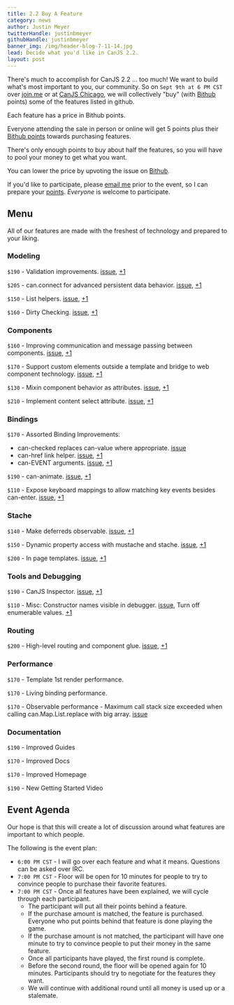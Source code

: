 ```yaml
---
title: 2.2 Buy A Feature
category: news
author: Justin Meyer
twitterHandle: justinbmeyer
githubHandle: justinbmeyer
banner_img: /img/header-blog-7-11-14.jpg
lead: Decide what you'd like in CanJS 2.2.
layout: post
---
```



There's much to accomplish for CanJS 2.2 ... too much! We want to build what's 
most important to you, our community.  So on `Sept 9th at 6 PM CST` over 
[join.me](https://join.me/279-673-700) or 
at [CanJS Chicago](http://www.meetup.com/CanJS-Chicago/events/169891572/),
we will collectively "buy" (with [Bithub](http://bithub.com) points) 
some of the features listed in github.

Each feature has a price in Bithub points. 

Everyone attending the sale in person or online will get 5 points plus 
their [Bithub points](http://bithub.com/leaderboard) towards purchasing features.  

There's only enough points to buy about half the features, 
so you will have to pool your money to get what you want.

You can lower the price by upvoting the issue on [Bithub](http://bithub.com/canjs/feature?state=open).

If you'd like to participate, please [email me](mailto:justin@bitovi.com) prior to the event, so
I can prepare 
your [points](https://docs.google.com/spreadsheets/d/174wFz-tLBzSL77Z0pUlCXxvL2g9uRwvaLJXGqCbZFYg/edit?usp=sharing).
_Everyone_ is welcome to participate.

## Menu

All of our features are made with the freshest of technology
and prepared to your liking.

### Modeling

`$190` - Validation improvements. [issue](https://github.com/bitovi/canjs/issues/1111), [+1](http://bithub.com/event/40885)

`$205` - can.connect for advanced persistent data behavior. 
[issue](https://github.com/bitovi/canjs/issues/1213), [+1](http://bithub.com/event/43923)

`$150` - List helpers. [issue](https://github.com/bitovi/canjs/issues/192), [+1](http://bithub.com/event/25910)

`$160` - Dirty Checking. [issue](https://github.com/bitovi/canjs/issues/1214), [+1](http://bithub.com/event/43945)

### Components

`$160` - Improving communication and message passing between components. 
[issue](https://github.com/bitovi/canjs/issues/1209), [+1](http://bithub.com/event/43589)

`$170` - Support custom elements outside a template and bridge to web component technology. [issue](https://github.com/bitovi/canjs/issues/730), [+1](http://bithub.com/event/25826)

`$130` - Mixin component behavior as attributes. [issue](https://github.com/bitovi/canjs/issues/648), [+1](http://bithub.com/event/25859)

`$210` - Implement content select attribute. [issue](https://github.com/bitovi/canjs/issues/500), [+1](http://bithub.com/event/25882)


### Bindings

`$170` - Assorted Binding Improvements:

 - can-checked replaces can-value where appropriate. [issue](https://github.com/bitovi/canjs/issues/1205)
 - can-href link helper. [issue](https://github.com/bitovi/canjs/issues/1103), [+1](http://bithub.com/event/40391)
 - can-EVENT arguments. [issue](https://github.com/bitovi/canjs/issues/1219), [+1](http://bithub.com/event/44023)

`$190` - can-animate. [issue](https://github.com/bitovi/canjs/issues/1005), [+1](http://bithub.com/event/36984)

`$110` - Expose keyboard mappings to allow matching key events besides can-enter. [issue](https://github.com/bitovi/canjs/issues/728), [+1](http://bithub.com/event/25827)

### Stache

`$140` - Make deferreds observable. [issue](https://github.com/bitovi/canjs/issues/179), [+1](http://bithub.com/event/25912)

`$150` - Dynamic property access with mustache and stache. [issue](https://github.com/bitovi/canjs/issues/1157), [+1](http://bithub.com/event/41611)

`$200` - In page templates. [issue](https://github.com/bitovi/canjs/issues/1215), [+1](http://bithub.com/event/43978)

### Tools and Debugging

`$190` - CanJS Inspector. [issue](https://github.com/bitovi/canjs/issues/1144), [+1](http://bithub.com/event/41401)

`$110` - Misc: Constructor names visible in debugger. [issue](https://github.com/bitovi/canjs/issues/1000), Turn off enumerable values. [+1](http://bithub.com/event/36871)

### Routing

`$200` - High-level routing and component glue. [issue](https://github.com/bitovi/canjs/issues/1216), [+1](http://bithub.com/event/43980)


### Performance

`$170` - Template 1st render performance.

`$170` - Living binding performance.

`$170` - Observable performance - Maximum call stack size exceeded when calling can.Map.List.replace with big array. [issue](https://github.com/bitovi/canjs/issues/779)


### Documentation

`$190` - Improved Guides

`$170` - Improved Docs

`$170` - Improved Homepage

`$190` - New Getting Started Video

## Event Agenda

Our hope is that this will create a lot of discussion around what 
features are important to which people.  

The following is the event plan:

 - `6:00 PM CST` - I will go over each feature and what it means.  Questions can be asked over IRC.
 - `7:00 PM CST` - Floor will be open for 10 minutes for people to try to convince people to purchase their favorite features.
 - `7:00 PM CST` - Once all features have been explained, we 
   will cycle through each participant. 
   - The participant will put all their points behind a feature.
   - If the purchase amount is matched, the feature is purchased. 
     Everyone who put points behind that feature is done playing 
     the game.
   - If the purchase amount is not matched, the participant 
     will have one minute to try to convince people to 
     put their money in the same feature.
   - Once all participants have played, the first round 
     is complete.  
   - Before the second round, the floor will be opened 
     again for 10 minutes.  Participants should try to 
     negotiate for the features they want. 
   - We will continue with additional round until all 
     money is used up or a stalemate. 
     
